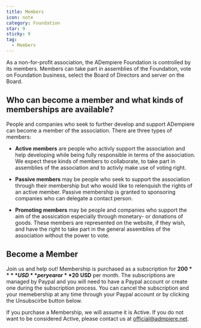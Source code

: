 ```yaml
---
title: Members
icon: note
category: Foundation
star: 9
sticky: 9
tag:
  - Members
---
```


As a non-for-profit association, the ADempiere Foundation is controlled by its members.  Members can take part in assemblies of the Foundation, vote on Foundation business, select the Board of Directors and server on the Board.  

## Who can become a member and what kinds of memberships are available?
People and companies who seek to further develop and support ADempiere can become a member of the association.  There are three types of members:

- **Active members** are people who activly support the association and help developing while being fully responsible in terms of the association. We expect these kinds of members to collaborate, to take part in assemblies of the association and to activly make use of voting right.

- **Passive members** may be people who seek to support the association through their membership but who would like to relenquish the rights of an active member. Passive membership is granted to sponsoring companies who can delegate a contact person.

- **Promoting members** may be people and companies who support the aim of the aossication especially through monetary- or donations of goods. These members are represented on the website, if they wish, and have the right to take part in the general assemblies of the association without the power to vote.

## Become a Member
Join us and help out!  Membership is purchased as a subscription for **$200** **USD** per year or **$20** **USD** per month.  The subscriptions are managed by Paypal and you will need to have a Paypal account or create one during the subscription process.  You can cancel the subscription and your memebership at any time through your Paypal account or by clicking the Unsubscirbe button below.

If you purchase a Membership, we will assume it is Active.  If you do not want to be considered Active, please contact us at official@admpiere.net.